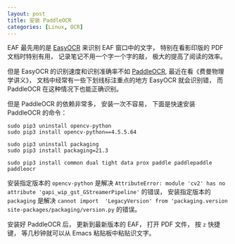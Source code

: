 ```yaml
---
layout: post
title: 安装 PaddleOCR
categories: [Linux, OCR]
---
```


EAF 最先用的是 [EasyOCR](https://github.com/JaidedAI/EasyOCR) 来识别 EAF 窗口中的文字， 特别在看影印版的 PDF 文档时特别有用， 记录笔记不用一个字一个字的敲， 极大的提高了阅读的效率。

但是 EasyOCR 的识别速度和识别准确率不如 [PaddleOCR](https://github.com/PaddlePaddle/PaddleOCR), 最近在看《费曼物理学讲义》， 文档中经常有一些下划线标注重点的地方 EasyOCR 就会识别错， 而 PaddleOCR 在这种情况下也能正确识别。

但是 PaddleOCR 的依赖非常多， 安装一次不容易， 下面是快速安装 PaddleOCR 的命令：

```shell
sudo pip3 uninstall opencv-python
sudo pip3 install opencv-python==4.5.5.64

sudo pip3 uninstall packaging
sudo pip3 install packaging=21.3

sudo pip3 install common dual tight data prox paddle paddlepaddle paddleocr
```

安装指定版本的 `opencv-python` 是解决 `AttributeError: module 'cv2' has no attribute 'gapi_wip_gst_GStreamerPipeline'` 的错误， 安装指定版本的 `packaging` 是解决 `cannot import  'LegacyVersion' from 'packaging.version site-packages/packaging/version.py` 的错误。

安装好 PaddleOCR 后， 更新到最新版本的 EAF， 打开 PDF 文件， 按 `z` 快捷键， 等几秒钟就可以从 Emacs 粘贴板中粘贴识文字。
